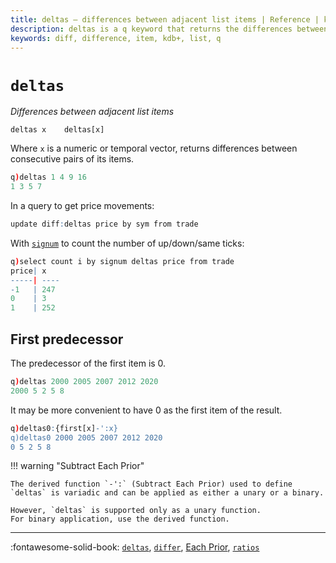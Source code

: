 ```yaml
---
title: deltas – differences between adjacent list items | Reference | kdb+ and q documentation
description: deltas is a q keyword that returns the differences between adjacent list items.
keywords: diff, difference, item, kdb+, list, q
---
```

# `deltas`

_Differences between adjacent list items_





```syntax
deltas x    deltas[x]
```

Where `x` is a numeric or temporal vector, returns differences between consecutive pairs of its items.

```q
q)deltas 1 4 9 16
1 3 5 7
```

In a query to get price movements:

```q
update diff:deltas price by sym from trade
```

With [`signum`](signum.md) to count the number of up/down/same ticks:

```q
q)select count i by signum deltas price from trade
price| x
-----| ----
-1   | 247
0    | 3
1    | 252
```


## First predecessor

The predecessor of the first item is 0. 

```q
q)deltas 2000 2005 2007 2012 2020
2000 5 2 5 8
```

It may be more convenient to have 0 as the first item of the result.

```q
q)deltas0:{first[x]-':x}
q)deltas0 2000 2005 2007 2012 2020
0 5 2 5 8
```

!!! warning "Subtract Each Prior"

    The derived function `-':` (Subtract Each Prior) used to define `deltas` is variadic and can be applied as either a unary or a binary.

    However, `deltas` is supported only as a unary function.
    For binary application, use the derived function.



----
:fontawesome-solid-book:
[`deltas`](deltas.md), 
[`differ`](differ.md), 
[Each Prior](maps.md#each-prior), 
[`ratios`](ratios.md)


